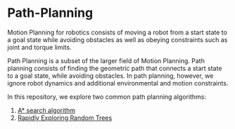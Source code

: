 # Path-Planning

Motion Planning for robotics consists of moving a robot from a start state to a goal state while avoiding obstacles as well as obeying constraints such as joint and torque limits.

Path Planning is a subset of the larger field of Motion Planning. Path planning consists of finding the geometric path that connects a start state to a goal state, while avoiding obstacles. In path planning, however, we ignore robot dynamics and additional environmental and motion constraints.

In this repository, we explore two common path planning algorithms:
1. [A* search algorithm](https://github.com/jschultz299/Path-Planning/tree/main/A-Star)
2. [Rapidly Exploring Random Trees](https://github.com/jschultz299/Path-Planning/tree/main/Rapidly-Exploring-Random-Trees)
